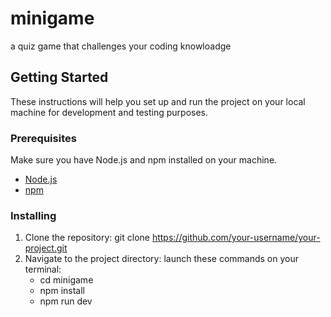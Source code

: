 # minigame
a quiz game that challenges your coding knowloadge 

## Getting Started

These instructions will help you set up and run the project on your local machine for development and testing purposes.

### Prerequisites

Make sure you have Node.js and npm installed on your machine.

- [Node.js](https://nodejs.org/)
- [npm](https://www.npmjs.com/)

### Installing

1. Clone the repository:
   git clone https://github.com/your-username/your-project.git
2. Navigate to the project directory:
   launch these commands on your terminal:
   - cd minigame
   - npm install
   - npm run dev

   

